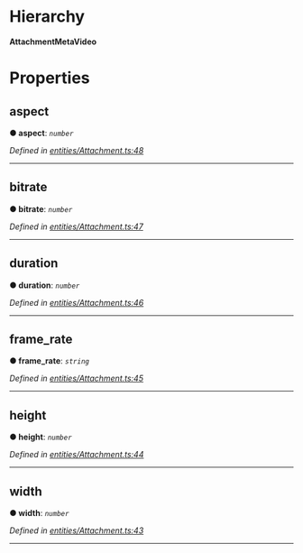 

# Hierarchy

**AttachmentMetaVideo**

# Properties

<a id="aspect"></a>

##  aspect

**● aspect**: *`number`*

*Defined in [entities/Attachment.ts:48](https://github.com/lagunehq/core/blob/b472bda/src/entities/Attachment.ts#L48)*

___
<a id="bitrate"></a>

##  bitrate

**● bitrate**: *`number`*

*Defined in [entities/Attachment.ts:47](https://github.com/lagunehq/core/blob/b472bda/src/entities/Attachment.ts#L47)*

___
<a id="duration"></a>

##  duration

**● duration**: *`number`*

*Defined in [entities/Attachment.ts:46](https://github.com/lagunehq/core/blob/b472bda/src/entities/Attachment.ts#L46)*

___
<a id="frame_rate"></a>

##  frame_rate

**● frame_rate**: *`string`*

*Defined in [entities/Attachment.ts:45](https://github.com/lagunehq/core/blob/b472bda/src/entities/Attachment.ts#L45)*

___
<a id="height"></a>

##  height

**● height**: *`number`*

*Defined in [entities/Attachment.ts:44](https://github.com/lagunehq/core/blob/b472bda/src/entities/Attachment.ts#L44)*

___
<a id="width"></a>

##  width

**● width**: *`number`*

*Defined in [entities/Attachment.ts:43](https://github.com/lagunehq/core/blob/b472bda/src/entities/Attachment.ts#L43)*

___

